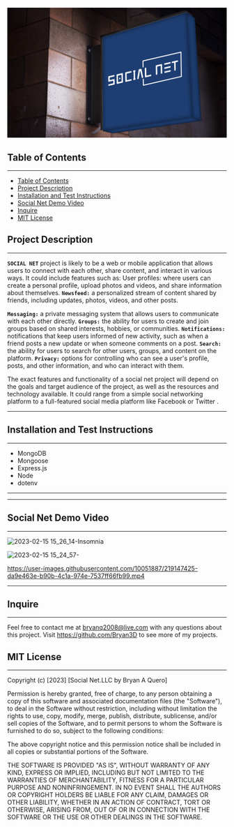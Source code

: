 
<p align="center">

</p>
<p>
<img src="./Assets/2023-01-10%2016_02_52-Logo.com.png"/>
</p>



## Table of Contents

---

- [Table of Contents](#table-of-contents)
- [Project Description](#project-description)
- [Installation and Test Instructions](#installation-and-test-instructions)
- [Social Net Demo Video](#social-net-demo-video)
- [Inquire](#inquire)
- [MIT License](#mit-license)

## Project Description

---
<p>

**`SOCIAL NET`** project is likely to be a web or mobile application that allows users to connect with each other, share content, and interact in various ways. It could include features such as: User profiles: where users can create a personal profile, upload photos and videos, and share information about themselves. **`Newsfeed:`** a personalized stream of content shared by friends, including updates, photos, videos, and other posts. 

**`Messaging:`** a private messaging system that allows users to communicate with each other directly. **`Groups:`** the ability for users to create and join groups based on shared interests, hobbies, or communities. **`Notifications:`** notifications that keep users informed of new activity, such as when a friend posts a new update or when someone comments on a post. **`Search:`** the ability for users to search for other users, groups, and content on the platform. **`Privacy:`** options for controlling who can see a user's profile, posts, and other information, and who can interact with them.

The exact features and functionality of a social net project will depend on the goals and target audience of the project, as well as the resources and technology available. It could range from a simple social networking platform to a full-featured social media platform like Facebook or Twitter .

</p>

---

## Installation and Test Instructions

---

- MongoDB
- Mongoose
- Express.js
- Node
- dotenv

---

---

## Social Net Demo Video
---

![2023-02-15 15_26_14-Insomnia](https://user-images.githubusercontent.com/10051887/219147265-a5056990-3f11-4b4e-b4b2-b897a8950956.png)

![2023-02-15 15_24_57-](https://user-images.githubusercontent.com/10051887/219147297-500fbfe6-99d9-4a78-bc94-934a565772b4.png)



https://user-images.githubusercontent.com/10051887/219147425-da9e463e-b90b-4c1a-974e-7537ff66fb99.mp4




---

## Inquire

---
Feel free to contact me at bryanq2008@live.com with any questions about this project. Visit <https://github.com/Bryan3D> to see more of my projects.

## MIT License

---

Copyright (c) [2023] [Social Net.LLC by Bryan A Quero]

Permission is hereby granted, free of charge, to any person obtaining a copy
of this software and associated documentation files (the "Software"), to deal
in the Software without restriction, including without limitation the rights
to use, copy, modify, merge, publish, distribute, sublicense, and/or sell
copies of the Software, and to permit persons to whom the Software is
furnished to do so, subject to the following conditions:

The above copyright notice and this permission notice shall be included in all
copies or substantial portions of the Software.

THE SOFTWARE IS PROVIDED "AS IS", WITHOUT WARRANTY OF ANY KIND, EXPRESS OR
IMPLIED, INCLUDING BUT NOT LIMITED TO THE WARRANTIES OF MERCHANTABILITY,
FITNESS FOR A PARTICULAR PURPOSE AND NONINFRINGEMENT. IN NO EVENT SHALL THE
AUTHORS OR COPYRIGHT HOLDERS BE LIABLE FOR ANY CLAIM, DAMAGES OR OTHER
LIABILITY, WHETHER IN AN ACTION OF CONTRACT, TORT OR OTHERWISE, ARISING FROM,
OUT OF OR IN CONNECTION WITH THE SOFTWARE OR THE USE OR OTHER DEALINGS IN THE
SOFTWARE.
